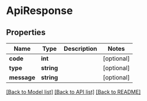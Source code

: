 # ApiResponse

## Properties
Name | Type | Description | Notes
------------ | ------------- | ------------- | -------------
**code** | **int** |  | [optional] 
**type** | **string** |  | [optional] 
**message** | **string** |  | [optional] 

[[Back to Model list]](../../README.md#documentation-for-models) [[Back to API list]](../../README.md#documentation-for-api-endpoints) [[Back to README]](../../README.md)


